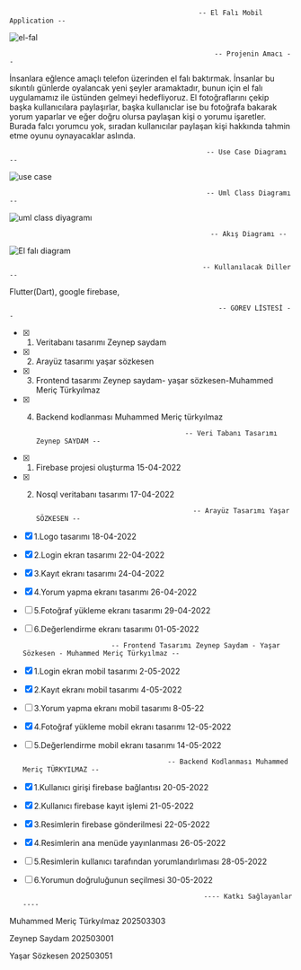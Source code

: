                                                    -- El Falı Mobil Application --


![el-fal](https://user-images.githubusercontent.com/63651151/158247276-2e9ec9bf-3e63-43fa-8922-f30bd7a0c754.jpg) 

  
 
                                                       -- Projenin Amacı --   
                                                                                                                                               
                                                                                                  
İnsanlara eğlence amaçlı telefon üzerinden el falı baktırmak. İnsanlar bu sıkıntılı günlerde oyalancak yeni şeyler aramaktadır, bunun için el falı uygulamamız ile üstünden gelmeyi hedefliyoruz. El fotoğraflarını çekip başka kullanıcılara paylaşırlar, başka kullanıclar ise bu fotoğrafa bakarak yorum yaparlar ve eğer doğru olursa paylaşan kişi o yorumu işaretler. Burada falcı yorumcu yok, sıradan kullanıcılar paylaşan kişi hakkında tahmin etme oyunu oynayacaklar aslında.
 

                                                                                                                        

                                                     -- Use Case Diagramı --
                                                      

![use case](https://user-images.githubusercontent.com/63651151/160461792-0cbb38a4-a2d0-4ead-b62a-fa58e74cf6dd.png)



                                                     -- Uml Class Diagramı --
                                                    
                                                    
![uml class diyagramı](https://user-images.githubusercontent.com/92151659/165731048-9c03c833-660f-4baa-b7f4-68ac50ad1b82.png)





                                                      -- Akış Diagramı --
 

![El falı diagram](https://user-images.githubusercontent.com/63651151/158247338-cfe14c08-93db-41d6-b2de-4141b9025995.png)

 
 


                                                    -- Kullanılacak Diller -- 


Flutter(Dart),
google firebase,

 
 
                                                        -- GÖREV LİSTESİ --
                                                        
- [x] 1. Veritabanı tasarımı Zeynep saydam
- [x] 2. Arayüz tasarımı yaşar sözkesen
- [x] 3. Frontend tasarımı Zeynep saydam- yaşar sözkesen-Muhammed Meriç Türkyılmaz 
- [x] 4. Backend kodlanması Muhammed Meriç türkyılmaz





                                              -- Veri Tabanı Tasarımı Zeynep SAYDAM --
                                              
- [x] 1. Firebase projesi oluşturma                      15-04-2022
- [x] 2. Nosql veritabanı tasarımı                       17-04-2022




                                                -- Arayüz Tasarımı Yaşar SÖZKESEN --  
                                                
- [x] 1.Logo tasarımı                                    18-04-2022
- [X] 2.Login ekran tasarımı 	                           22-04-2022
- [X] 3.Kayıt ekranı tasarımı 	                         24-04-2022
- [x] 4.Yorum yapma ekranı tasarımı	                     26-04-2022	
- [ ] 5.Fotoğraf yükleme ekranı tasarımı	               29-04-2022
- [ ] 6.Değerlendirme ekranı tasarımı                    01-05-2022

  
  
 
  
  
                            -- Frontend Tasarımı Zeynep Saydam - Yaşar Sözkesen - Muhammed Meriç Türkyılmaz --
                             
- [x] 1.Login ekran mobil tasarımı 2-05-2022
- [x] 2.Kayıt ekranı mobil tasarımı 4-05-2022
- [ ] 3.Yorum yapma ekranı mobil tasarımı 8-05-22
- [x] 4.Fotoğraf yükleme mobil ekranı tasarımı 12-05-2022 
- [ ] 5.Değerlendirme mobil ekranı tasarımı	14-05-2022


 


                                          -- Backend Kodlanması Muhammed Meriç TÜRKYILMAZ --
                                           
- [x] 1.Kullanıcı girişi firebase bağlantısı 20-05-2022 
- [x] 2.Kullanıcı firebase kayıt işlemi 21-05-2022
- [x] 3.Resimlerin firebase gönderilmesi 22-05-2022
- [x] 4.Resimlerin ana menüde yayınlanması 26-05-2022 
- [ ] 5.Resimlerin kullanıcı tarafından yorumlandırlıması 28-05-2022
- [ ] 6.Yorumun doğruluğunun seçilmesi 30-05-2022




                                                   ---- Katkı Sağlayanlar ----
                                                     
 
Muhammed Meriç Türkyılmaz 202503303
 
Zeynep Saydam 202503001 

Yaşar Sözkesen 202503051

